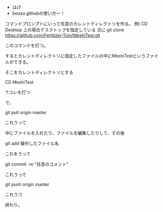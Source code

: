 * はげ
* bouzu
githubの使い方ー！

コマンドプロンプトにいって任意のカレントディレクトリを作る。 
例) CD Desktop 
上の場合デスクトップを指定している 
次に 
git clone https://github.com/Fertilizer-Toin/MeshiTest.git 

このコマンドを打つ。 

するとカレントディレクトリに指定したファイルの中にMeshiTestというファイルができる。  

そこをカレントディレクトリとする  

CD MeshiTest 

↑コレを打つ 

で、 

git pull origin master 

これうって 

中にファイルを入れたり、ファイルを編集したりして、その後 

git add 操作したファイル名 

これをうって 

git commit -m "任意のコメント" 

これうって 

git push origin master 

これうつ 

終わり。 
